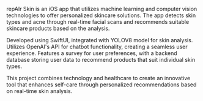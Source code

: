 repAIr Skin is an iOS app that utilizes machine learning and computer vision technologies to offer personalized skincare solutions. The app detects skin types and acne through real-time facial scans and recommends suitable skincare products based on the analysis.

Developed using SwiftUI, integrated with YOLOV8 model for skin analysis.
Utilizes OpenAI's API for chatbot functionality, creating a seamless user experience.
Features a survey for user preferences, with a backend database storing user data to recommend products that suit individual skin types.

This project combines technology and healthcare to create an innovative tool that enhances self-care through personalized recommendations based on real-time skin analysis.
